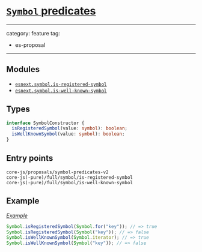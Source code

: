 # [`Symbol` predicates](https://github.com/tc39/proposal-symbol-predicates)

---

category: feature
tag:

- es-proposal

---

## Modules

- [`esnext.symbol.is-registered-symbol`](https://github.com/zloirock/core-js/blob/master/packages/core-js/modules/esnext.symbol.is-registered-symbol.js)
- [`esnext.symbol.is-well-known-symbol`](https://github.com/zloirock/core-js/blob/master/packages/core-js/modules/esnext.symbol.is-well-known-symbol.js)

## Types

```ts
interface SymbolConstructor {
  isRegisteredSymbol(value: symbol): boolean;
  isWellKnownSymbol(value: symbol): boolean;
}
```

## Entry points

```
core-js/proposals/symbol-predicates-v2
core-js(-pure)/full/symbol/is-registered-symbol
core-js(-pure)/full/symbol/is-well-known-symbol
```

## Example

[_Example_](https://tinyurl.com/2oqoaq7t)

```js
Symbol.isRegisteredSymbol(Symbol.for("key")); // => true
Symbol.isRegisteredSymbol(Symbol("key")); // => false
Symbol.isWellKnownSymbol(Symbol.iterator); // => true
Symbol.isWellKnownSymbol(Symbol("key")); // => false
```
